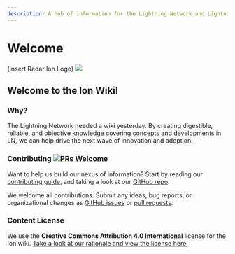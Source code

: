 ```yaml
---
description: A hub of information for the Lightning Network and Lightning Network ecosystem
---
```


# Welcome

\(insert Radar Ion Logo\) [![](https://img.shields.io/github/issues/badges/shields.svg?style=flat-square)](https://github.com/RadarRelay/ionwiki)

## Welcome to the Ion Wiki!



### Why?

The Lightning Network needed a wiki yesterday. By creating digestible, reliable, and objective knowledge covering concepts and developments in LN, we can help drive the next wave of innovation and adoption.

### Contributing [![PRs Welcome](https://img.shields.io/badge/PRs-welcome-brightgreen.svg?style=flat-square)](http://makeapullrequest.com)

Want to help us build our nexus of information? Start by reading our [contributing guide](https://github.com/RadarRelay/ionwiki/blob/master/contributing.md), and taking a look at our [GitHub repo](https://github.com/RadarRelay/ionwiki/commits/master).

We welcome all contributions. Submit any ideas, bug reports, or organizational changes as [GitHub issues](https://github.com/RadarRelay/ionwiki/issues) or [pull requests](https://github.com/RadarRelay/ionwiki/pulls).

### Content License

We use the **Creative Commons Attribution 4.0 International** license for the Ion wiki. [Take a look at our rationale and view the license here.](contentlicense.md)


